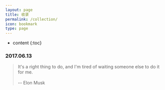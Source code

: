 ```yaml
---
layout: page
title: 收录
permalink: /collection/
icon: bookmark
type: page
---
```


* content
{:toc}

### 2017.06.13
> It's a right thing to do, and I'm tired of waiting someone else to do it for me. 
> <br><br>
> -- Elon Musk
